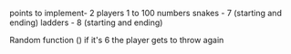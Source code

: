 points to implement- 
    2 players
    1 to 100 numbers
    snakes - 7 (starting and ending)
    ladders - 8 (starting and ending)


Random function ()
    if it's 6 the player gets to throw again


  

